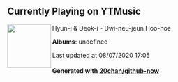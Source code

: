 ## Currently Playing on YTMusic

[<img align="left" width="100" src="https://i.ytimg.com/vi/GJ7BvWc_jVI/sddefault.jpg?sqp=-oaymwEWCJADEOEBIAQqCghqEJQEGHgg6AJIWg&rs">](https://music.youtube.com/channel/UCGY7g-MxiE-MJqgDBbnOpAg)

Hyun-i & Deok-i - Dwi-neu-jeun Hoo-hoe

**Albums**: undefined

Last updated at 08/07/2020 17:05

#### Generated with [20chan/github-now](https://github.com/20chan/github-now)


<!--
**20chan/20chan** is a ✨ _special_ ✨ repository because its `README.md` (this file) appears on your GitHub profile.

Here are some ideas to get you started:

- 🔭 I’m currently working on ...
- 🌱 I’m currently learning ...
- 👯 I’m looking to collaborate on ...
- 🤔 I’m looking for help with ...
- 💬 Ask me about ...
- 📫 How to reach me: ...
- 😄 Pronouns: ...
- ⚡ Fun fact: ...
-->
